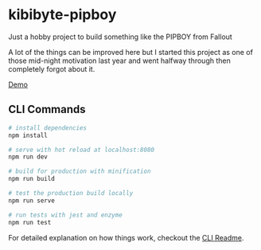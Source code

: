 # kibibyte-pipboy

Just a hobby project to build something like the PIPBOY from Fallout

A lot of the things can be improved here but I started this project as one of those mid-night motivation last year and went halfway through then completely forgot about it.

[Demo](https://github.com/purplecandy/kibibyte-pipboy)

## CLI Commands

```bash
# install dependencies
npm install

# serve with hot reload at localhost:8080
npm run dev

# build for production with minification
npm run build

# test the production build locally
npm run serve

# run tests with jest and enzyme
npm run test
```

For detailed explanation on how things work, checkout the [CLI Readme](https://github.com/developit/preact-cli/blob/master/README.md).
